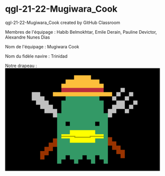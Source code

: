 # qgl-21-22-Mugiwara_Cook
qgl-21-22-Mugiwara_Cook created by GitHub Classroom

Membres de l'équipage :
Habib Belmokhtar,
Emile Derain,
Pauline Devictor,
Alexandre Nunes Dias

Nom de l'équipage : Mugiwara Cook

Nom du fidèle navire : Trinidad

Notre drapeau : 
![Screenshot](flag.png)
